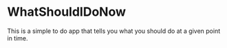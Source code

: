 # WhatShouldIDoNow
This is a simple to do app that tells you what you should do at a given point in time.
